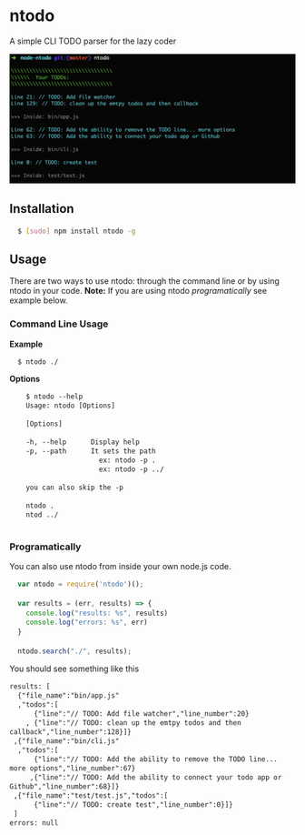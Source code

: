 # ntodo 

A simple CLI TODO parser for the lazy coder

![Screenshot](https://raw.githubusercontent.com/csanz/node-ntodo/master/misc/sample.png?c=2)

## Installation

``` bash
  $ [sudo] npm install ntodo -g
```

## Usage

There are two ways to use ntodo: through the command line or by using ntodo in your code. **Note:** If you are using ntodo _programatically_ see example below.

### Command Line Usage

**Example**

```
  $ ntodo ./
```

**Options**
```
    $ ntodo --help
    Usage: ntodo [Options]
    
    [Options]
    
    -h, --help      Display help
    -p, --path      It sets the path
                      ex: ntodo -p .
                      ex: ntodo -p ../
    
    you can also skip the -p 
    
    ntodo .
    ntod ../
    
``` 

### Programatically
You can also use ntodo from inside your own node.js code.

``` js
  var ntodo = require('ntodo')();

  var results = (err, results) => {
    console.log("results: %s", results)
    console.log("errors: %s", err)
  }

  ntodo.search("./", results);
```

You should see something like this

```
results: [
  {"file_name":"bin/app.js"
  ,"todos":[
      {"line":"// TODO: Add file watcher","line_number":20}
    , {"line":"// TODO: clean up the emtpy todos and then callback","line_number":128}]}
 ,{"file_name":"bin/cli.js"
  ,"todos":[
      {"line":"// TODO: Add the ability to remove the TODO line... more options","line_number":67}
     ,{"line":"// TODO: Add the ability to connect your todo app or Github","line_number":68}]}
 ,{"file_name":"test/test.js","todos":[
      {"line":"// TODO: create test","line_number":0}]}
 ]
errors: null
```


